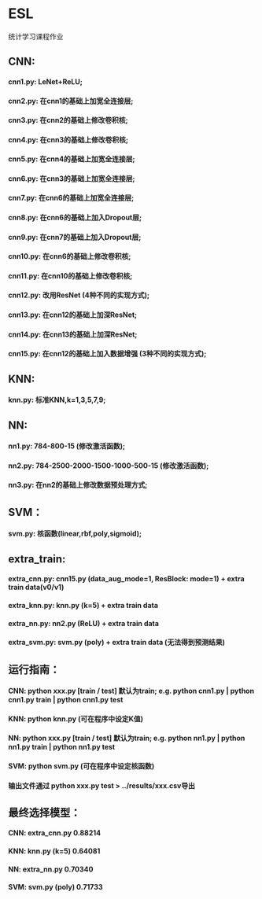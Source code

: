 # ESL
统计学习课程作业

## CNN:
#### cnn1.py: LeNet+ReLU;
#### cnn2.py: 在cnn1的基础上加宽全连接层;
#### cnn3.py: 在cnn2的基础上修改卷积核;
#### cnn4.py: 在cnn3的基础上修改卷积核;
#### cnn5.py: 在cnn4的基础上加宽全连接层;
#### cnn6.py: 在cnn3的基础上加宽全连接层;
#### cnn7.py: 在cnn6的基础上加宽全连接层;
#### cnn8.py: 在cnn6的基础上加入Dropout层;
#### cnn9.py: 在cnn7的基础上加入Dropout层;
#### cnn10.py: 在cnn6的基础上修改卷积核;
#### cnn11.py: 在cnn10的基础上修改卷积核;
#### cnn12.py: 改用ResNet (4种不同的实现方式);
#### cnn13.py: 在cnn12的基础上加深ResNet;
#### cnn14.py: 在cnn13的基础上加深ResNet;
#### cnn15.py: 在cnn12的基础上加入数据增强 (3种不同的实现方式);

## KNN:
#### knn.py: 标准KNN,k=1,3,5,7,9;

## NN:
#### nn1.py: 784-800-15 (修改激活函数);
#### nn2.py: 784-2500-2000-1500-1000-500-15 (修改激活函数);
#### nn3.py: 在nn2的基础上修改数据预处理方式;

## SVM：
#### svm.py: 核函数(linear,rbf,poly,sigmoid);

## extra_train: 
#### extra_cnn.py: cnn15.py (data_aug_mode=1, ResBlock: mode=1) + extra train data(v0/v1)
#### extra_knn.py: knn.py (k=5) + extra train data
#### extra_nn.py: nn2.py (ReLU) + extra train data
#### extra_svm.py: svm.py (poly) + extra train data (无法得到预测结果)


## 运行指南：
#### CNN: python xxx.py [train / test] 默认为train; e.g. python cnn1.py | python cnn1.py train | python cnn1.py test
#### KNN: python knn.py (可在程序中设定K值)
#### NN:  python xxx.py [train / test] 默认为train; e.g. python nn1.py | python nn1.py train | python nn1.py test
#### SVM: python svm.py (可在程序中设定核函数)
#### 输出文件通过 python xxx.py test > ../results/xxx.csv导出

## 最终选择模型：
#### CNN: extra_cnn.py 0.88214
#### KNN: knn.py (k=5) 0.64081
#### NN:  extra_nn.py 0.70340
#### SVM: svm.py (poly) 0.71733
